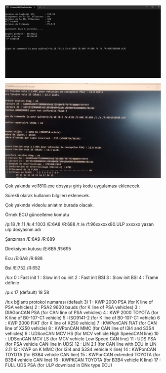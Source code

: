 ![Alt text](/vci1810giris.png?raw=true "Giriş Ekranı")

![Alt text](/ecuupdate.jpg?raw=true "Ecu Update")


Çok yakında vci1810.exe dosyası giriş kodu uygulaması eklenecek.

Sürekli olarak kullanım bilgileri eklenecek.

Çok yakında videolu anlatım burada olacak.

Örnek ECU güncelleme komutu

/p:18 /h:11 /k:4:1003 /E:6A8 /R:688 /t /e /f:96xxxxxx80.ULP xxxxxx yazan ulp dosyasnın adı

Şanzıman
/E:6A9 /R:689

Direksiyon kutusu
/E:6B5 /R:695

Ecu
/E:6A8 /R:688

Bsi
/E:752 /R:652 

/k:x
0 : Fast init 
1 : Slow init ou init 
2 : Fast init BSI 
3 : Slow init BSI
4 : Trame définie  


/p:x
17 (default)
18
58

/h:x bğlantı protokol numarası (default 3)
1 : KWP 2000 PSA (for K line of PSA vehicles)
2 : PSA2 9600 bauds (for K line of PSA vehicles)
3 : DIAGonCAN PSA (for CAN line of PSA vehicles)
4 : KWP 2000 TOYOTA (for K line of B0-107-C1 vehicle)
5 : ISO9141-2 (for K line of B0-107-C1 vehicle)
6 : KWP 2000 FIAT (for K line of X250 vehicle)
7 : KWPonCAN FIAT (for CAN line of X250 vehicle)
8 : KWPonCAN MMC (for CAN line of I3I4 and S3S4 vehicles)
9 : UDSonCAN MCV HS (for MCV vehicle High Speed ​​CAN line)
10 : UDSonCAN MCV LS (for MCV vehicle Low Speed ​​CAN line)
11 : UDS PSA (for PSA vehicle CAN line in UDS)
12 : LIN 2.1 (for CAN line with ECU in LIN 2.1)
13 : KWP on K MMC (for I3I4 and S3S4 vehicle K line)
14 : KWPonCAN TOYOTA (for B3B4 vehicle CAN line)
15 : KWPonCAN extended TOYOTA (for B3B4 vehicle CAN line)
16 : KWPKCAN TOYOTA (for B3B4 vehicle K line)
17 : FULL UDS PSA (for ULP download in DNx type ECU)
